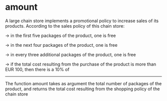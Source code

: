 # amount
A large chain store implements a promotional policy to increase sales of its products. According to the sales policy of this chain store:

-> in the first five packages of the product, one is free

-> in the next four packages of the product, one is free

-> in every three additional packages of the product, one is free

-> if the total cost resulting from the purchase of the product is more than EUR 100, then there is a 10% of

----------------

The function amount takes as argument the total number of packages of the product, and returns the total cost resulting from the shopping policy of the chain store 
